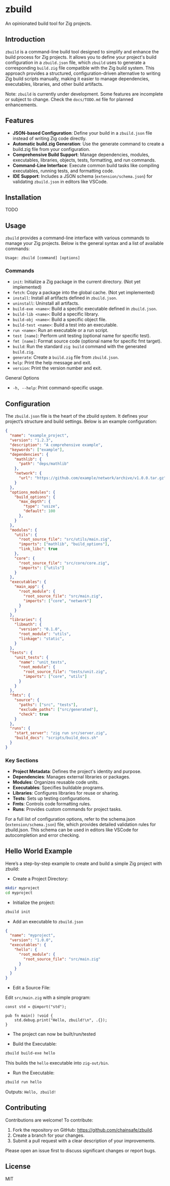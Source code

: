 # zbuild

An opinionated build tool for Zig projects.

## Introduction

`zbuild` is a command-line build tool designed to simplify and enhance the build process for Zig projects. It allows you to define your project's build configuration in a `zbuild.json` file, which `zbuild` uses to generate a corresponding `build.zig` file compatible with the Zig build system. This approach provides a structured, configuration-driven alternative to writing Zig build scripts manually, making it easier to manage dependencies, executables, libraries, and other build artifacts.

Note: `zbuild` is currently under development. Some features are incomplete or subject to change. Check the `docs/TODO.md` file for planned enhancements.

## Features

- **JSON-based Configuration**: Define your build in a `zbuild.json` file instead of writing Zig code directly.
- **Automatic build.zig Generation**: Use the generate command to create a build.zig file from your configuration.
- **Comprehensive Build Support**: Manage dependencies, modules, executables, libraries, objects, tests, formatting, and run commands.
- **Command-Line Interface**: Execute common build tasks like compiling executables, running tests, and formatting code.
- **IDE Support**: Includes a JSON schema (`extension/schema.json`) for validating `zbuild.json` in editors like VSCode.

## Installation

TODO

## Usage

`zbuild` provides a command-line interface with various commands to manage your Zig projects. Below is the general syntax and a list of available commands:

```
Usage: zbuild [command] [options]
```

### Commands

- `init`: Initialize a Zig package in the current directory. (Not yet implemented)
- `fetch`: Copy a package into the global cache. (Not yet implemented)
- `install`: Install all artifacts defined in `zbuild.json`.
- `uninstall`: Uninstall all artifacts.
- `build-exe <name>`: Build a specific executable defined in `zbuild.json`.
- `build-lib <name>`: Build a specific library.
- `build-obj <name>`: Build a specific object file.
- `build-test <name>`: Build a test into an executable.
- `run <name>`: Run an executable or a run script.
- `test [name]`: Perform unit testing (optional name for specific test).
- `fmt [name]`: Format source code (optional name for specific fmt target).
- `build`: Run the standard `zig build` command with the generated `build.zig`.
- `generate`: Create a `build.zig` file from `zbuild.json`.
- `help`: Print the help message and exit.
- `version`: Print the version number and exit.

General Options

- `-h, --help`: Print command-specific usage.

## Configuration

The `zbuild.json` file is the heart of the zbuild system. It defines your project’s structure and build settings. Below is an example configuration:

```json
{
  "name": "example_project",
  "version": "1.2.3",
  "description": "A comprehensive example",
  "keywords": ["example"],
  "dependencies": {
    "mathlib": {
      "path": "deps/mathlib"
    },
    "network": {
      "url": "https://github.com/example/network/archive/v1.0.0.tar.gz"
    }
  },
  "options_modules": {
    "build_options": {
      "max_depth": {
        "type": "usize",
        "default": 100
      },
    }
  },
  "modules": {
    "utils": {
      "root_source_file": "src/utils/main.zig",
      "imports": ["mathlib", "build_options"],
      "link_libc": true
    },
    "core": {
      "root_source_file": "src/core/core.zig",
      "imports": ["utils"]
    }
  },
  "executables": {
    "main_app": {
      "root_module": {
        "root_source_file": "src/main.zig",
        "imports": ["core", "network"]
      }
    }
  },
  "libraries": {
    "libmath": {
      "version": "0.1.0",
      "root_module": "utils",
      "linkage": "static",
    }
  },
  "tests": {
    "unit_tests": {
      "name": "unit_tests",
      "root_module": {
        "root_source_file": "tests/unit.zig",
        "imports": ["core", "utils"]
      }
    }
  },
  "fmts": {
    "source": {
      "paths": ["src", "tests"],
      "exclude_paths": ["src/generated"],
      "check": true
    }
  },
  "runs": {
    "start_server": "zig run src/server.zig",
    "build_docs": "scripts/build_docs.sh"
  }
}
```

### Key Sections

- **Project Metadata**: Defines the project's identity and purpose.
- **Dependencies**: Manages external libraries or packages.
- **Modules**: Organizes reusable code units.
- **Executables**: Specifies buildable programs.
- **Libraries**: Configures libraries for reuse or sharing.
- **Tests**: Sets up testing configurations.
- **Fmts**: Controls code formatting rules.
- **Runs**: Provides custom commands for project tasks.

For a full list of configuration options, refer to the schema.json (`extension/schema.json`) file, which provides detailed validation rules for zbuild.json. This schema can be used in editors like VSCode for autocompletion and error checking.

## Hello World Example

Here’s a step-by-step example to create and build a simple Zig project with zbuild:

- Create a Project Directory:

```bash
mkdir myproject
cd myproject
```

- Initialize the project:

```bash
zbuild init
```

- Add an executable to `zbuild.json`

```json
{
  "name": "myproject",
  "version": "1.0.0",
  "executables": {
    "hello": {
      "root_module": {
        "root_source_file": "src/main.zig"
      }
    }
  }
}
```

- Edit a Source File:

Edit `src/main.zig` with a simple program:

```zig
const std = @import("std");

pub fn main() !void {
    std.debug.print("Hello, zbuild!\n", .{});
}
```

- The project can now be built/run/tested

- Build the Executable:

```bash
zbuild build-exe hello
```

This builds the `hello` executable into `zig-out/bin`.

- Run the Executable:

```bash
zbuild run hello
```

Outputs: `Hello, zbuild!`

## Contributing

Contributions are welcome! To contribute:

1. Fork the repository on GitHub: https://github.com/chainsafe/zbuild.
2. Create a branch for your changes.
3. Submit a pull request with a clear description of your improvements.

Please open an issue first to discuss significant changes or report bugs.

## License

MIT
